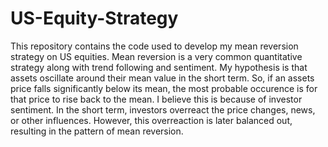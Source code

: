 # US-Equity-Strategy
This repository contains the code used to develop my mean reversion strategy on US equities. Mean reversion is a very common quantitative strategy along with trend following and sentiment. My hypothesis is that assets oscillate around their mean value in the short term. So, if an assets price falls significantly below its mean, the most probable occurence is for that price to rise back to the mean. I believe this is because of investor sentiment. In the short term, investors overreact the price changes, news, or other influences. However, this overreaction is later balanced out, resulting in the pattern of mean reversion.

